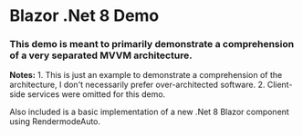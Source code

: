# Blazor .Net 8 Demo

### This demo is meant to primarily demonstrate a comprehension of a very separated MVVM architecture.

**Notes:**
    1. This is just an example to demonstrate a comprehension of the architecture, I don't necessarily prefer over-architected software.
    2. Client-side services were omitted for this demo.

Also included is a basic implementation of a new .Net 8 Blazor component using RendermodeAuto.
